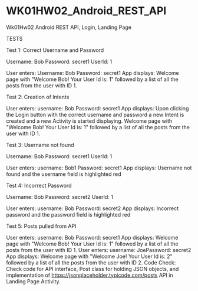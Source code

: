 # WK01HW02_Android_REST_API
Wk01Hw02 Android REST API, Login, Landing Page

TESTS

Test 1: Correct Username and Password

Username: Bob
Password: secret1
UserId: 1

User enters: Username: Bob Password: secret1
App displays: Welcome page with "Welcome Bob! Your User Id is: 1"  followed by a list of all the posts from the user with ID 1.


Test 2: Creation of Intents

User enters: username: Bob Password: secret1
App displays: Upon clicking the Login button with the correct username and password a new Intent is created and a new Activity is started displaying. Welcome page with "Welcome Bob! Your User Id is: 1"  followed by a list of all the posts from the user with ID 1.


Test 3: Username not found

Username: Bob
Password: secret1
UserId: 1

User enters: username: Bob1 Password: secret1
App displays: Username not found and the username field is highlighted red


Test 4: Incorrect Password 

Username: Bob
Password: secret2
UserId: 1

User enters: username: Bob Password: secret2
App displays: Incorrect password and the password field is highlighted red




Test 5: Posts pulled from API

User enters: username: Bob Password: secret1
App displays: Welcome page with "Welcome Bob! Your User Id is: 1"  followed by a list of all the posts from the user with ID 1.
User enters: username: JoePassword: secret2
App displays: Welcome page with "Welcome Joe! Your User Id is: 2"  followed by a list of all the posts from the user with ID 2.
Code Check: Check code for API interface, Post class for holding JSON objects, and implementation of https://jsonplaceholder.typicode.com/posts API in Landing Page Activity.
